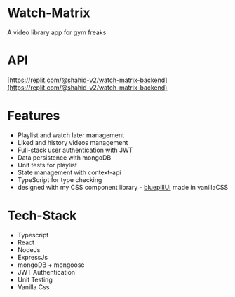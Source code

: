 # Watch-Matrix

A video library app for gym freaks

# API
[https://replit.com/@shahid-v2/watch-matrix-backend](https://replit.com/@shahid-v2/watch-matrix-backend)


# Features

* Playlist and watch later management
* Liked and history videos management
* Full-stack user authentication with JWT
* Data persistence with mongoDB
* Unit tests for playlist
* State management with context-api
* TypeScript for type checking
* designed with my CSS component library - [bluepillUI](https://bluepillui.netlify.app/) made in vanillaCSS

# Tech-Stack
* Typescript
* React
* NodeJs
* ExpressJs
* mongoDB + mongoose
* JWT Authentication
* Unit Testing 
* Vanilla Css
